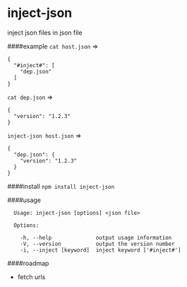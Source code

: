 # inject-json

inject json files in json file

####example
`cat host.json` => 
```
{
  "#inject#": [
    "dep.json"
  ]
}
```
`cat dep.json` => 
```
{
  "version": "1.2.3"
}
```
`inject-json host.json` =>
```
{
  "dep.json": {
    "version": "1.2.3"
  }
}
```

####install
`npm install inject-json`

####usage 
```
  Usage: inject-json [options] <json file>

  Options:

    -h, --help              output usage information
    -V, --version           output the version number
    -i, --inject [keyword]  inject keyword ['#inject#']
```

####roadmap
- fetch urls